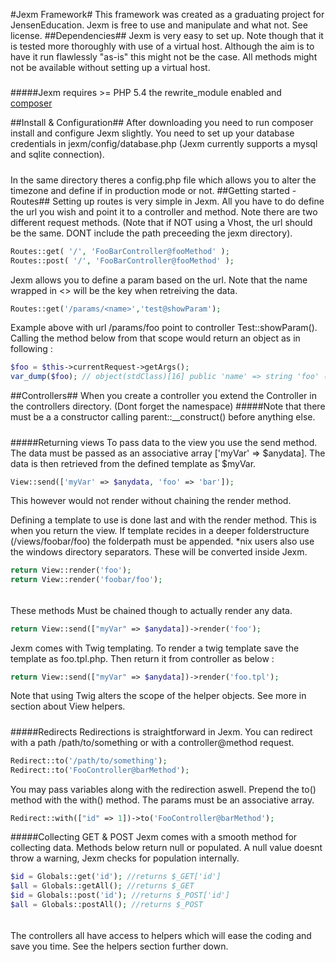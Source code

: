 #Jexm Framework#
This framework was created as a graduating project for JensenEducation. Jexm is free to use and manipulate and what not. See license.
##Dependencies##
Jexm is very easy to set up. Note though that it is tested more thoroughly 
with use of a virtual host. Although the aim is to have it run flawlessly "as-is" this might not be the case. All methods might not be available without setting up a virtual host.
#####
#####Jexm requires >= PHP 5.4 the rewrite_module enabled and [composer](https://getcomposer.org/)


##Install & Configuration##
After downloading you need to run composer install and configure Jexm slightly. 
You need to set up your database credentials in jexm/config/database.php (Jexm currently supports a mysql and sqlite connection).
#####
In the same directory theres a config.php file which allows you to alter the timezone and define if in production mode or not.
##Getting started - Routes##
Setting up routes is very simple in Jexm. All you have to do define the url you wish and point it to a controller and method. Note there are two different request methods.
(Note that if NOT using a Vhost, the url should be the same. DONT include the path preceeding the jexm directory).

```php
Routes::get( '/', 'FooBarController@fooMethod' );
Routes::post( '/', 'FooBarController@fooMethod' );
```

Jexm allows you to define a param based on the url. Note that the name wrapped in <> will be the key when retreiving the data. 

```php
Routes::get('/params/<name>','test@showParam');
```
Example above with url /params/foo point to controller Test::showParam(). 
Calling the method below from that scope would return an object as in following : 

```php 
$foo = $this->currentRequest->getArgs();
var_dump($foo); // object(stdClass)[16] public 'name' => string 'foo' (length=3)
``` 

##Controllers##
When you create a controller you extend the Controller in the controllers directory. (Dont forget the namespace)
#####Note that there must be a a constructor calling parent::__construct() before anything else.
#####
#####Returning views
To pass data to the view you use the send method. 
The data must be passed as an associative array ['myVar' => $anydata]. 
The data is then retrieved from the defined template as $myVar.

```php
View::send(['myVar' => $anydata, 'foo' => 'bar']);
```
This however would not render without chaining the render method.

Defining a template to use is done last and with the render method. This is when you return the view. 
If template recides in a deeper folderstructure (/views/foobar/foo) the folderpath must be appended. 
*nix users also use the windows directory separators. These will be converted inside Jexm.

```php
return View::render('foo');
return View::render('foobar/foo');
```
######
These methods Must be chained though to actually render any data.
```php
return View::send(["myVar" => $anydata])->render('foo');
```
Jexm comes with Twig templating. To render a twig template save the template as foo.tpl.php. 
Then return it from controller as below : 

```php
return View::send(["myVar" => $anydata])->render('foo.tpl');
```
Note that using Twig alters the scope of the helper objects. 
See more in section about View helpers.
#####
#####Redirects
Redirections is straightforward in Jexm. 
You can redirect with a path /path/to/something or with a controller@method request.

```php
Redirect::to('/path/to/something');
Redirect::to('FooController@barMethod');
```

You may pass variables along with the redirection aswell. 
Prepend the to() method with the with() method. The params must be an associative array.

```php
Redirect::with(["id" => 1])->to('FooController@barMethod');
```

#####Collecting GET & POST
Jexm comes with a smooth method for collecting data.
Methods below return null or populated. A null value doesnt throw a warning, Jexm checks for population internally.
```php
$id = Globals::get('id'); //returns $_GET['id']
$all = Globals::getAll(); //returns $_GET
$id = Globals::post('id'); //returns $_POST['id']
$all = Globals::postAll(); //returns $_POST
```


######
The controllers all have access to helpers which will ease the coding and save you time. See the helpers section further down.